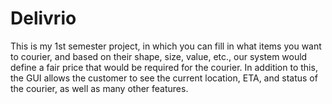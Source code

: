 # Delivrio
This is my 1st semester project, in which you can fill in what items you want to courier, and based on their shape, size, value, etc., our system would define a fair price that would be required for the courier. In addition to this, the GUI allows the customer to see the current location, ETA, and status of the courier, as well as many other features.